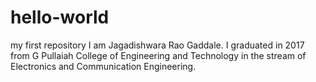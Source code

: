 # hello-world
my first repository
I am Jagadishwara Rao Gaddale. I graduated in 2017 from G Pullaiah College of Engineering and Technology in the stream of Electronics and Communication Engineering.
